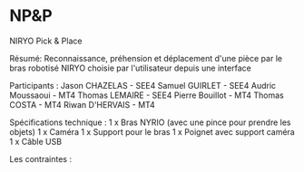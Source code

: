 # NP&P
NIRYO Pick & Place

Résumé:
Reconnaissance, préhension et déplacement d'une pièce par le bras robotisé NIRYO choisie par l'utilisateur depuis une interface

Participants : 
Jason CHAZELAS - SEE4
Samuel GUIRLET - SEE4
Audric Moussaoui - MT4
Thomas LEMAIRE - SEE4
Pierre Bouillot - MT4
Thomas COSTA - MT4
Riwan D'HERVAIS - MT4

Spécifications technique :
1 x Bras NYRIO (avec une pince pour prendre les objets)
1 x Caméra
1 x Support pour le bras
1 x Poignet avec support caméra
1 x Câble USB


Les contraintes : 
